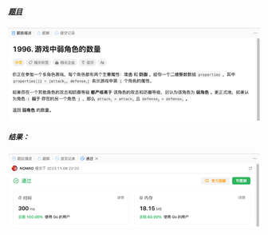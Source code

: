 ##### [题目](https://leetcode.cn/problems/the-number-of-weak-characters-in-the-game/description/)
![pic](img.png)
##### 结果：
![pic](result.png)